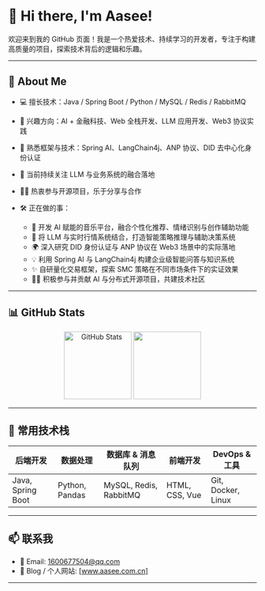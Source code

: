 # 👋 Hi there, I'm Aasee!

欢迎来到我的 GitHub 页面！我是一个热爱技术、持续学习的开发者，专注于构建高质量的项目，探索技术背后的逻辑和乐趣。

---

## 🚀 About Me

- 💻 擅长技术：Java / Spring Boot / Python / MySQL / Redis / RabbitMQ
- 🧠 兴趣方向：AI + 金融科技、Web 全栈开发、LLM 应用开发、Web3 协议实践
- 🧩 熟悉框架与技术：Spring AI、LangChain4j、ANP 协议、DID 去中心化身份认证
- 🌱 当前持续关注 LLM 与业务系统的融合落地
- 🧑‍💻 热衷参与开源项目，乐于分享与合作
- 🛠️ 正在做的事：
  
  - 🤖 开发 AI 赋能的音乐平台，融合个性化推荐、情绪识别与创作辅助功能  
  - 🧩 将 LLM 与实时行情系统结合，打造智能策略推理与辅助决策系统  
  - 🌍 深入研究 DID 身份认证与 ANP 协议在 Web3 场景中的实际落地  
  - 💡 利用 Spring AI 与 LangChain4j 构建企业级智能问答与知识系统  
  - ✨ 自研量化交易框架，探索 SMC 策略在不同市场条件下的实证效果  
  - 🧑‍💻 积极参与并贡献 AI 与分布式开源项目，共建技术社区

---

## 📊 GitHub Stats

<p align="center">
  <img align="" height="137px" src="https://github-readme-stats.vercel.app/api?username=Aas-ee&hide_title=true&hide_border=true&show_icons=true&include_all_commits=true&line_height=21&bg_color=0,EC6C6C,FFD479,FFFC79,73FA79&theme=graywhite&locale=cn"  alt="GitHub Stats" />
  <img align="" height="137px" src="https://github-readme-stats.vercel.app/api/top-langs/?username=Aas-ee&hide_title=true&hide_border=true&layout=compact&bg_color=0,73FA79,73FDFF,D783FF&theme=graywhite&locale=cn" />
</p>

---

## 🔧 常用技术栈

| 后端开发 | 数据处理 | 数据库 & 消息队列 | 前端开发 | DevOps & 工具 |
|----------|----------|------------------|-----------|----------------|
| Java, Spring Boot | Python, Pandas | MySQL, Redis, RabbitMQ | HTML, CSS, Vue | Git, Docker, Linux |

---

## 📫 联系我

- 📮 Email: 1600677504@qq.com  
- 💼 Blog / 个人网站: [www.aasee.com.cn]  

---




